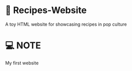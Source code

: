# 🚀 Recipes-Website
A toy HTML website for showcasing recipes in pop culture

# 💻 NOTE
My first website
